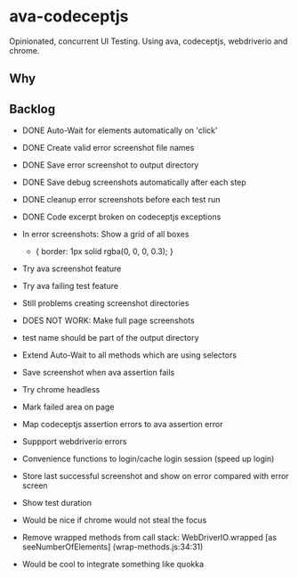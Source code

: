 ava-codeceptjs
==============

Opinionated, concurrent UI Testing. Using ava, codeceptjs, webdriverio and chrome. 

## Why


## Backlog

- DONE Auto-Wait for elements automatically on 'click'
- DONE Create valid error screenshot file names
- DONE Save error screenshot to output directory
- DONE Save debug screenshots automatically after each step
- DONE cleanup error screenshots before each test run
- DONE Code excerpt broken on codeceptjs exceptions

- In error screenshots: Show a grid of all boxes
    * { 
      border: 1px solid rgba(0, 0, 0, 0.3);
    }
- Try ava screenshot feature
- Try ava failing test feature
- Still problems creating screenshot directories
- DOES NOT WORK: Make full page screenshots
- test name should be part of the output directory
- Extend Auto-Wait to all methods which are using selectors
- Save screenshot when ava assertion fails
- Try chrome headless
- Mark failed area on page
- Map codeceptjs assertion errors to ava assertion error
- Suppport webdriverio errors
- Convenience functions to login/cache login session (speed up login)
- Store last successful screenshot and show on error compared with error screen
- Show test duration
- Would be nice if chrome would not steal the focus
- Remove wrapped methods from call stack: WebDriverIO.wrapped [as seeNumberOfElements] (wrap-methods.js:34:31)
- Would be cool to integrate something like quokka
